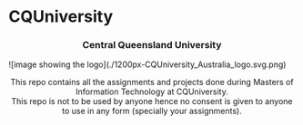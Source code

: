 # CQUniversity

<!--PROJECT -->
<h3 align="center">Central Queensland University</h3>
![image showing the logo](./1200px-CQUniversity_Australia_logo.svg.png)
 <p align="center">
    This repo contains all the assignments and projects done during Masters of Information Technology at CQUniversity.</br>
    This repo is not to be used by anyone hence no consent is given to anyone to use in any form (specially your assignments).
  </p>
</p>
